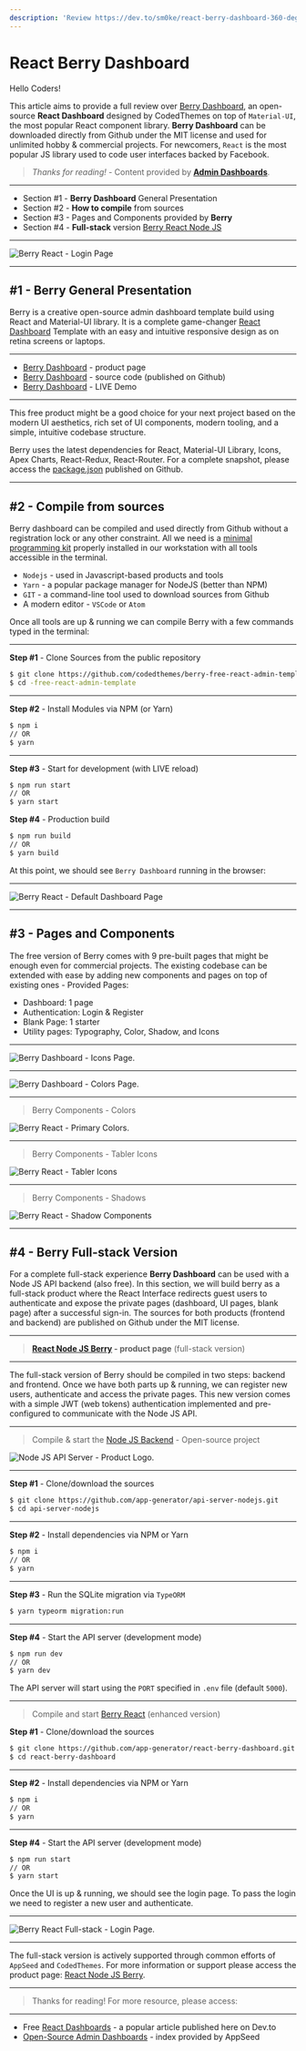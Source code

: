 ```yaml
---
description: 'Review https://dev.to/sm0ke/react-berry-dashboard-360-degrees-review-4f8p'
---
```


# React Berry Dashboard



Hello Coders!

This article aims to provide a full review over [Berry Dashboard](https://berrydashboard.io/), an open-source **React Dashboard** designed by CodedThemes on top of `Material-UI`, the most popular React component library. **Berry Dashboard** can be downloaded directly from Github under the MIT license and used for unlimited hobby & commercial projects. For newcomers, `React` is the most popular JS library used to code user interfaces backed by Facebook.

> *Thanks for reading!* - Content provided by **[Admin Dashboards](https://www.admin-dashboards.com)**.

---

- Section #1 - **Berry Dashboard** General Presentation
- Section #2 - **How to compile** from sources
- Section #3 - Pages and Components provided by **Berry**
- Section #4 - **Full-stack** version [Berry React Node JS](https://appseed.us/product/react-node-js-berry-dashboard)

--- 

![Berry React - Login Page](https://dev-to-uploads.s3.amazonaws.com/uploads/articles/zo367tarpfhtk1hr0t0q.png)

---

## #1 - Berry General Presentation

Berry is a creative open-source admin dashboard template build using React and Material-UI library. It is a complete game-changer [React Dashboard](https://dev.to/sm0ke/react-dashboards-open-source-apps-1c7j) Template with an easy and intuitive responsive design as on retina screens or laptops.

---

- [Berry Dashboard](https://berrydashboard.io/) - product page
- [Berry Dashboard](https://github.com/codedthemes/berry-free-react-admin-template) - source code (published on Github)
- [Berry Dashboard](https://berrydashboard.io/free/dashboard/default) - LIVE Demo

---

This free product might be a good choice for your next project based on the modern UI aesthetics, rich set of UI components, modern tooling, and a simple, intuitive codebase structure.  

Berry uses the latest dependencies for React, Material-UI Library, Icons, Apex Charts, React-Redux, React-Router. For a complete snapshot, please access the [package.json](https://github.com/codedthemes/berry-free-react-admin-template/blob/main/package.json) published on Github.

---

## #2 - Compile from sources

Berry dashboard can be compiled and used directly from Github without a registration lock or any other constraint. All we need is a [minimal programming kit](https://docs.appseed.us/content/tutorials/minimal-programming-kit) properly installed in our workstation with all tools accessible in the terminal.

- `Nodejs` - used in Javascript-based products and tools
- `Yarn` - a popular package manager for NodeJS (better than NPM)
- `GIT` - a command-line tool used to download sources from Github
- A modern editor - `VSCode` or `Atom`

Once all tools are up & running we can compile Berry with a few commands typed in the terminal:

---

**Step #1** - Clone Sources from the public repository

```bash
$ git clone https://github.com/codedthemes/berry-free-react-admin-template.git
$ cd -free-react-admin-template
```

---

**Step #2** - Install Modules via NPM (or Yarn)

```bash
$ npm i
// OR
$ yarn 
```

---

**Step #3** - Start for development (with LIVE reload)

```bash
$ npm run start
// OR
$ yarn start
```

**Step #4** - Production build

```bash
$ npm run build
// OR
$ yarn build
```

At this point, we should see `Berry Dashboard` running in the browser:

---

![Berry React - Default Dashboard Page](https://dev-to-uploads.s3.amazonaws.com/uploads/articles/79q8h87ctq6fdwysredj.png)

---

## #3 - Pages and Components
 
The free version of Berry comes with 9 pre-built pages that might be enough even for commercial projects. The existing codebase can be extended with ease by adding new components and pages on top of existing ones - Provided Pages:

- Dashboard: 1 page
- Authentication: Login & Register
- Blank Page: 1 starter
- Utility pages: Typography, Color, Shadow, and Icons

---

![Berry Dashboard - Icons Page.](https://dev-to-uploads.s3.amazonaws.com/uploads/articles/2sccq4nxn1oppmvcd75a.png)

---

![Berry Dashboard - Colors Page.](https://dev-to-uploads.s3.amazonaws.com/uploads/articles/9z5xmu5x9y2izyzgwv5e.png)
 
--- 

> Berry Components - Colors

![Berry React - Primary Colors.](https://dev-to-uploads.s3.amazonaws.com/uploads/articles/py5ky72bdr819obpece7.png)

---

> Berry Components - Tabler Icons

![Berry React - Tabler Icons](https://dev-to-uploads.s3.amazonaws.com/uploads/articles/mx5vu2n8nnlyl0yfomug.png)
 
---

> Berry Components - Shadows

![Berry React - Shadow Components](https://dev-to-uploads.s3.amazonaws.com/uploads/articles/jg7w45opy4hzkvpclqrg.png)

---

## #4 - Berry Full-stack Version

For a complete full-stack experience **Berry Dashboard** can be used with a Node JS API backend (also free). In this section, we will build berry as a full-stack product where the React Interface redirects guest users to authenticate and expose the private pages (dashboard, UI pages, blank page) after a successful sign-in. The sources for both products (frontend and backend) are published on Github under the MIT license.

---

> **[React Node JS Berry](https://appseed.us/product/react-node-js-berry-dashboard) - product page** (full-stack version)

---

The full-stack version of Berry should be compiled in two steps: backend and frontend. Once we have both parts up & running, we can register new users, authenticate and access the private pages. This new version comes with a simple JWT (web tokens) authentication implemented and pre-configured to communicate with the Node JS API.  

---

> Compile & start the [Node JS Backend](https://github.com/app-generator/api-server-nodejs) - Open-source project

![Node JS API Server - Product Logo.](https://dev-to-uploads.s3.amazonaws.com/uploads/articles/zqsmqmisx9npe6yks7g5.png)
 
---

**Step #1** - Clone/download the sources

```bash
$ git clone https://github.com/app-generator/api-server-nodejs.git
$ cd api-server-nodejs
```

---

**Step #2** - Install dependencies via NPM or Yarn

```bash
$ npm i
// OR
$ yarn
```

---

**Step #3** - Run the SQLite migration via `TypeORM`
 
```bash
$ yarn typeorm migration:run
```

---

**Step #4** - Start the API server (development mode)
 
```bash
$ npm run dev
// OR
$ yarn dev
```

The API server will start using the `PORT` specified in `.env` file (default `5000`).

---

> Compile and start [Berry React](https://github.com/app-generator/react-berry-dashboard) (enhanced version)  
 
**Step #1** - Clone/download the sources

```bash
$ git clone https://github.com/app-generator/react-berry-dashboard.git
$ cd react-berry-dashboard
```

---

**Step #2** - Install dependencies via NPM or Yarn

```bash
$ npm i
// OR
$ yarn
```

---

**Step #4** - Start the API server (development mode)
 
```bash
$ npm run start
// OR
$ yarn start
```

Once the UI is up & running, we should see the login page. To pass the login we need to register a new user and authenticate.

---

![Berry React Full-stack - Login Page.](https://dev-to-uploads.s3.amazonaws.com/uploads/articles/7f58q26nf23xbykjl9fd.png)

---

The full-stack version is actively supported through common efforts of `AppSeed` and `CodedThemes`. For more information or support please access the product page: [React Node JS Berry](https://appseed.us/product/react-node-js-berry-dashboard).

---

> Thanks for reading! For more resource, please access:

---

- Free [React Dashboards](https://dev.to/sm0ke/react-dashboards-open-source-apps-1c7j) - a popular article published here on Dev.to
- [Open-Source Admin Dashboards](https://appseed.us/admin-dashboards/open-source) - index provided by AppSeed 


